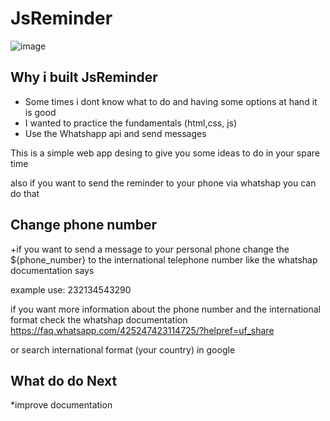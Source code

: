 # JsReminder
![image](https://github.com/eddoCod3/JsReminder/assets/130181966/34ad5a3e-7603-44ea-908f-7b1fda3e70a8)


## Why i built JsReminder
+ Some times i dont know what to do and having some options at hand it is good
+ I wanted to practice the fundamentals (html,css, js)
+ Use the Whatshapp api and send messages


This is a  simple web app  desing to give you 
some ideas to do in your spare time

also if you want to send the reminder to your phone via whatshap you can do that

##  Change phone number


+if you want to send a message to your personal phone change the  ${phone_number}
to the international telephone number like the whatshap documentation says

example
use: 232134543290

if you want more information about the phone number and the international format check the 
whatshap documentation
https://faq.whatsapp.com/425247423114725/?helpref=uf_share

or search international format (your country) in google

## What do do Next

*improve documentation



